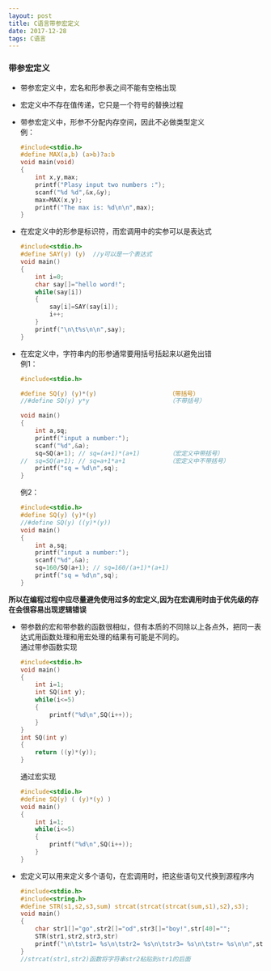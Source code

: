 ```yaml
---
layout: post
title: C语言带参宏定义
date: 2017-12-28
tags: C语言
---
```


### 带参宏定义   
* 带参宏定义中，宏名和形参表之间不能有空格出现   
* 宏定义中不存在值传递，它只是一个符号的替换过程   
* 带参宏定义中，形参不分配内存空间，因此不必做类型定义    
例：
    ```C
    #include<stdio.h>  
    #define MAX(a,b) (a>b)?a:b
    void main(void)
    {
        int x,y,max;
        printf("Plasy input two numbers :");
        scanf("%d %d",&x,&y);
        max=MAX(x,y);
        printf("The max is: %d\n\n",max);
    }
    ```


* 在宏定义中的形参是标识符，而宏调用中的实参可以是表达式  
    ```C
    #include<stdio.h>
    #define SAY(y) (y)  //y可以是一个表达式 
    void main()
    {
        int i=0;
        char say[]="hello word!";
        while(say[i])
        {
            say[i]=SAY(say[i]);
            i++;
        }
        printf("\n\t%s\n\n",say);
    } 
    ```
* 在宏定义中，字符串内的形参通常要用括号括起来以避免出错    
    例1：
    ```C 
    #include<stdio.h>

    #define SQ(y) (y)*(y)                    （带括号）
    //#define SQ(y) y*y                      （不带括号）

    void main()
    {
        int a,sq;
        printf("input a number:");
        scanf("%d",&a);
        sq=SQ(a+1); // sq=(a+1)*(a+1)        （宏定义中带括号）
    //  sq=SQ(a+1); // sq=a+1*a+1            （宏定义中不带括号） 
        printf("sq = %d\n",sq);	
    }   
    ```
    例2：    
    ```C 
    #include<stdio.h>
    #define SQ(y) (y)*(y)
    //#define SQ(y) ((y)*(y))
    void main()
    {
        int a,sq;
        printf("input a number:");
        scanf("%d",&a);
        sq=160/SQ(a+1); // sq=160/(a+1)*(a+1) 
        printf("sq = %d\n",sq);	
    } 
    ```   
**所以在编程过程中应尽量避免使用过多的宏定义,因为在宏调用时由于优先级的存在会很容易出现逻辑错误**   

* 带参数的宏和带参数的函数很相似，但有本质的不同除以上各点外，把同一表达式用函数处理和用宏处理的结果有可能是不同的。    
    通过带参函数实现    
    ```C
    #include<stdio.h>
    void main()
    {
        int i=1;
        int SQ(int y);
        while(i<=5)
        {
            printf("%d\n",SQ(i++));
        }
    } 
    int SQ(int y)
    {
        return ((y)*(y));
    }
    ```
    通过宏实现   
    ```C
    #include<stdio.h>
    #define SQ(y) ( (y)*(y) )
    void main()
    {
        int i=1;
        while(i<=5)
        {
            printf("%d\n",SQ(i++));
        }
    } 
    ```


* 宏定义可以用来定义多个语句，在宏调用时，把这些语句又代换到源程序内   
    ```C
    #include<stdio.h>
    #include<string.h>
    #define STR(s1,s2,s3,sum) strcat(strcat(strcat(sum,s1),s2),s3);
    void main()
    {
        char str1[]="go",str2[]="od",str3[]="boy!",str[40]="";
        STR(str1,str2,str3,str)
        printf("\n\tstr1= %s\n\tstr2= %s\n\tstr3= %s\n\tstr= %s\n\n",str1,str2,str3,str);
    }
    //strcat(str1,str2)函数将字符串str2粘贴到str1的后面 
    ```